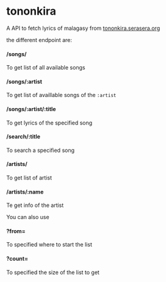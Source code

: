 # tononkira
A API to fetch lyrics of malagasy from [tononkira.serasera.org](https://tononkira.serasera.org/)

the different endpoint are:
#### /songs/
To get list of all available songs
#### /songs/:artist
To get list of availlable songs of the `:artist`
#### /songs/:artist/:title
To get lyrics of the specified song
#### /search/:title
To search a specified song
#### /artists/
To get list of artist
#### /artists/:name
Te get info of the artist

You can also use 
#### ?from=
To specified where to start the list
#### ?count=
To specified the size of the list to get

